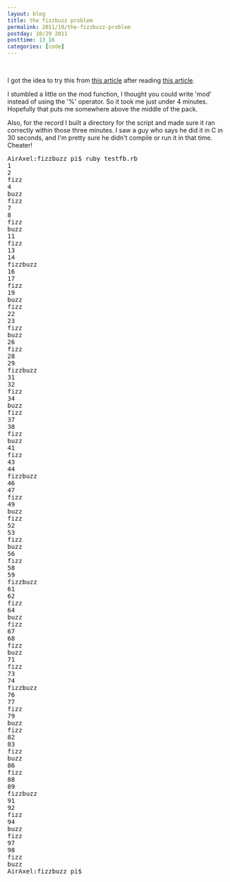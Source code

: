 ```yaml
---
layout: blog
title: the fizzbuzz problem
permalink: 2011/10/the-fizzbuzz-problem
postday: 10/29 2011
posttime: 13_16
categories: [code]
---
```


<br>

I got the idea to try this from <a href="http://www.codinghorror.com/blog/2007/02/why-cant-programmers-program.html" target="_blank">this article</a> after reading <a href="http://www.kalzumeus.com/2011/10/28/dont-call-yourself-a-programmer/" target="_blank">this article</a>.

I stumbled a little on the mod function, I thought you could write 'mod' instead of using the '%' operator. So it took me just under 4 minutes. Hopefully that puts me somewhere above the middle of the pack.


<script src="https://gist.github.com/1325022.js?file=fizzbuzz.rb"></script>



Also, for the record I built a directory for the script and made sure it ran correctly within those three minutes. I saw a guy who says he did it in C in 30 seconds, and I'm pretty sure he didn't compile or run it in that time. Cheater!


<pre>
AirAxel:fizzbuzz pi$ ruby testfb.rb 
1
2
fizz
4
buzz
fizz
7
8
fizz
buzz
11
fizz
13
14
fizzbuzz
16
17
fizz
19
buzz
fizz
22
23
fizz
buzz
26
fizz
28
29
fizzbuzz
31
32
fizz
34
buzz
fizz
37
38
fizz
buzz
41
fizz
43
44
fizzbuzz
46
47
fizz
49
buzz
fizz
52
53
fizz
buzz
56
fizz
58
59
fizzbuzz
61
62
fizz
64
buzz
fizz
67
68
fizz
buzz
71
fizz
73
74
fizzbuzz
76
77
fizz
79
buzz
fizz
82
83
fizz
buzz
86
fizz
88
89
fizzbuzz
91
92
fizz
94
buzz
fizz
97
98
fizz
buzz
AirAxel:fizzbuzz pi$
</pre>
